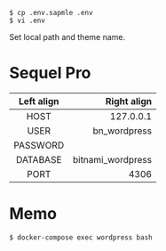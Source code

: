 ```
$ cp .env.sapmle .env
$ vi .env
```
Set local path and theme name.

# Sequel Pro

| Left align  | Right align |
|:-----------:|------------:|
| HOST | 127.0.0.1 |
| USER | bn_wordpress |
| PASSWORD |  |
| DATABASE | bitnami_wordpress |
| PORT | 4306 |


# Memo
```
$ docker-compose exec wordpress bash
```
